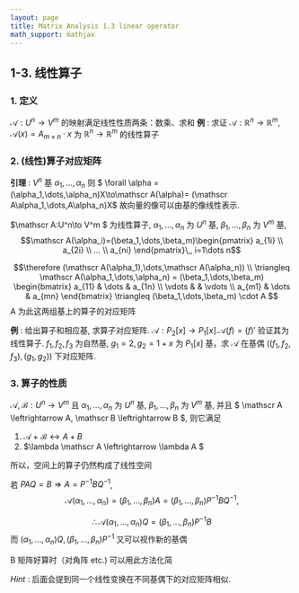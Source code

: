 ```yaml
---
layout: page
title: Matrix Analysis 1.3 linear operator
math_support: mathjax
---
```



## 1-3. 线性算子
### 1. 定义

$\mathscr A: U^n\to V^m$ 的映射满足线性性质两条：数乘、求和
**例** : 求证 $\mathscr A: \mathbb R^n\to \mathbb R^m$, $\mathscr A(x)=A_{m\times n}\cdot x$ 为 $\mathbb R^n\to \mathbb R^m$ 的线性算子

### 2. (线性)算子对应矩阵
**引理** : $V^n$ 基 $\alpha_1,\dots,\alpha_n$ 则
$ \forall \alpha = (\alpha_1,\dots,\alpha_n)X\to\mathscr A(\alpha)= (\mathscr A\alpha_1,\dots,A\alpha_n)X$
故向量的像可以由基的像线性表示.

$\mathscr A:U^n\to V^m $ 为线性算子, $\alpha_1,\dots,\alpha_n$ 为 $U^n$ 基, $\beta_1,\dots,\beta_n$ 为 $V^m$ 基,
$$\mathscr A(\alpha_i)=(\beta_1,\dots,\beta_m)\begin{pmatrix}
a_{1i} \\
a_{2i} \\
... \\
a_{ni}
\end{pmatrix}\,, i=1\dots n$$

$$\therefore (\mathscr A(\alpha_1),\dots,\mathscr A(\alpha_n)) \\
\triangleq \mathscr A(\alpha_1,\dots,\alpha_n) 
= (\beta_1,\dots,\beta_m) \begin{bmatrix}
a_{11} & \dots & a_{1n} \\
\vdots & & \vdots \\
a_{m1} & \dots & a_{mn} 
\end{bmatrix} \triangleq  (\beta_1,\dots,\beta_m) \cdot A
$$
A 为此这两组基上的算子的对应矩阵

**例** : 给出算子和相应基, 求算子对应矩阵.
$\mathscr A:P_2[x]\to P_1[x]. \mathscr A(f)=(f)'$ 验证其为线性算子.
$f_1, f_2, f_3$ 为自然基, $g_1=2, g_2=1+x$ 为 $P_1[x]$ 基，求 $\mathscr A$ 在基偶 $((f_1,f_2,f_3), (g_1, g_2))$ 下对应矩阵.

### 3. 算子的性质
$\mathscr {A,B}:U^n\to V^m$ 且 $\alpha_1,\dots,\alpha_n$ 为 $U^n$ 基, $\beta_1,\dots,\beta_n$ 为 $V^m$ 基, 并且 $ \mathscr A \leftrightarrow A, \mathscr B \leftrightarrow B $,
则它满足
1. $\mathscr A + \mathscr B \leftrightarrow A + B$
2. $\lambda \mathscr A \leftrightarrow \lambda A $

所以，空间上的算子仍然构成了线性空间

若 $PAQ=B \Rightarrow A=P^{-1}BQ^{-1}$,
$$
\mathscr A(\alpha_1,\dots,\alpha_n)
= (\beta_1,\dots,\beta_n)A
=(\beta_1,\dots,\beta_n)P^{-1}BQ^{-1},$$

$$
\therefore \mathscr A(\alpha_1,\dots,\alpha_n)Q = (\beta_1,\dots,\beta_n)P^{-1}B
$$
而 $(\alpha_1,\dots,\alpha_n)Q, (\beta_1,\dots,\beta_n)P^{-1}$ 又可以视作新的基偶

B 矩阵好算时（对角阵 etc.) 可以用此方法化简

*Hint* : 后面会提到同一个线性变换在不同基偶下的对应矩阵相似.


